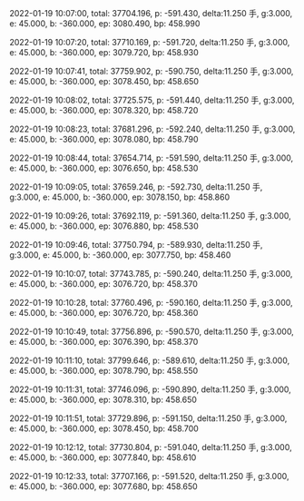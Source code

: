 2022-01-19 10:07:00, total: 37704.196, p: -591.430, delta:11.250 手, g:3.000, e: 45.000, b: -360.000, ep: 3080.490, bp: 458.990

2022-01-19 10:07:20, total: 37710.169, p: -591.720, delta:11.250 手, g:3.000, e: 45.000, b: -360.000, ep: 3079.720, bp: 458.930

2022-01-19 10:07:41, total: 37759.902, p: -590.750, delta:11.250 手, g:3.000, e: 45.000, b: -360.000, ep: 3078.450, bp: 458.650

2022-01-19 10:08:02, total: 37725.575, p: -591.440, delta:11.250 手, g:3.000, e: 45.000, b: -360.000, ep: 3078.320, bp: 458.720

2022-01-19 10:08:23, total: 37681.296, p: -592.240, delta:11.250 手, g:3.000, e: 45.000, b: -360.000, ep: 3078.080, bp: 458.790

2022-01-19 10:08:44, total: 37654.714, p: -591.590, delta:11.250 手, g:3.000, e: 45.000, b: -360.000, ep: 3076.650, bp: 458.530

2022-01-19 10:09:05, total: 37659.246, p: -592.730, delta:11.250 手, g:3.000, e: 45.000, b: -360.000, ep: 3078.150, bp: 458.860

2022-01-19 10:09:26, total: 37692.119, p: -591.360, delta:11.250 手, g:3.000, e: 45.000, b: -360.000, ep: 3076.880, bp: 458.530

2022-01-19 10:09:46, total: 37750.794, p: -589.930, delta:11.250 手, g:3.000, e: 45.000, b: -360.000, ep: 3077.750, bp: 458.460

2022-01-19 10:10:07, total: 37743.785, p: -590.240, delta:11.250 手, g:3.000, e: 45.000, b: -360.000, ep: 3076.720, bp: 458.370

2022-01-19 10:10:28, total: 37760.496, p: -590.160, delta:11.250 手, g:3.000, e: 45.000, b: -360.000, ep: 3076.720, bp: 458.360

2022-01-19 10:10:49, total: 37756.896, p: -590.570, delta:11.250 手, g:3.000, e: 45.000, b: -360.000, ep: 3076.390, bp: 458.370

2022-01-19 10:11:10, total: 37799.646, p: -589.610, delta:11.250 手, g:3.000, e: 45.000, b: -360.000, ep: 3078.790, bp: 458.550

2022-01-19 10:11:31, total: 37746.096, p: -590.890, delta:11.250 手, g:3.000, e: 45.000, b: -360.000, ep: 3078.310, bp: 458.650

2022-01-19 10:11:51, total: 37729.896, p: -591.150, delta:11.250 手, g:3.000, e: 45.000, b: -360.000, ep: 3078.450, bp: 458.700

2022-01-19 10:12:12, total: 37730.804, p: -591.040, delta:11.250 手, g:3.000, e: 45.000, b: -360.000, ep: 3077.840, bp: 458.610

2022-01-19 10:12:33, total: 37707.166, p: -591.520, delta:11.250 手, g:3.000, e: 45.000, b: -360.000, ep: 3077.680, bp: 458.650